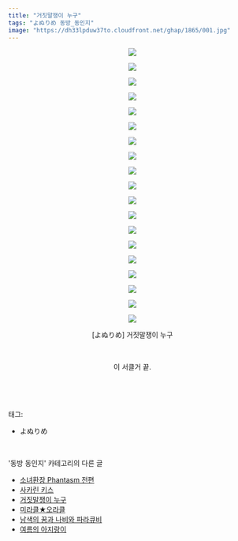 ```yaml
---
title: "거짓말쟁이 누구"
tags: "よぬりめ 동방_동인지"
image: "https://dh33lpduw37to.cloudfront.net/ghap/1865/001.jpg"
---
```

<div class="article">
<p style="text-align: center; clear: none; float: none;"><img src="{{ site.imgserver2 }}/ghap/1865/001.jpg"/></p>
<p style="text-align: center; clear: none; float: none;"><img src="{{ site.imgserver2 }}/ghap/1865/002.jpg"/></p>
<p style="text-align: center; clear: none; float: none;"><img src="{{ site.imgserver2 }}/ghap/1865/003.jpg"/></p>
<p style="text-align: center; clear: none; float: none;"><img src="{{ site.imgserver2 }}/ghap/1865/004.jpg"/></p>
<p style="text-align: center; clear: none; float: none;"><img src="{{ site.imgserver2 }}/ghap/1865/005.jpg"/></p>
<p style="text-align: center; clear: none; float: none;"><img src="{{ site.imgserver2 }}/ghap/1865/006.jpg"/></p>
<p style="text-align: center; clear: none; float: none;"><img src="{{ site.imgserver2 }}/ghap/1865/007.jpg"/></p>
<p style="text-align: center; clear: none; float: none;"><img src="{{ site.imgserver2 }}/ghap/1865/008.jpg"/></p>
<p style="text-align: center; clear: none; float: none;"><img src="{{ site.imgserver2 }}/ghap/1865/009.jpg"/></p>
<p style="text-align: center; clear: none; float: none;"><img src="{{ site.imgserver2 }}/ghap/1865/010.jpg"/></p>
<p style="text-align: center; clear: none; float: none;"><img src="{{ site.imgserver2 }}/ghap/1865/011.jpg"/></p>
<p style="text-align: center; clear: none; float: none;"><img src="{{ site.imgserver2 }}/ghap/1865/012.jpg"/></p>
<p style="text-align: center; clear: none; float: none;"><img src="{{ site.imgserver2 }}/ghap/1865/013.jpg"/></p>
<p style="text-align: center; clear: none; float: none;"><img src="{{ site.imgserver2 }}/ghap/1865/014.jpg"/></p>
<p style="text-align: center; clear: none; float: none;"><img src="{{ site.imgserver2 }}/ghap/1865/015.jpg"/></p>
<p style="text-align: center; clear: none; float: none;"><img src="{{ site.imgserver2 }}/ghap/1865/016.jpg"/></p>
<p style="text-align: center; clear: none; float: none;"><img src="{{ site.imgserver2 }}/ghap/1865/017.jpg"/></p>
<p style="text-align: center; clear: none; float: none;"><img src="{{ site.imgserver2 }}/ghap/1865/018.jpg"/></p>
<p style="text-align: center; clear: none; float: none;"><img src="{{ site.imgserver2 }}/ghap/1865/019.jpg"/></p>
<p style="text-align: center; clear: none; float: none;">[よぬりめ] 거짓말쟁이 누구</p>
<p style="text-align: center; clear: none; float: none;"><br/></p>
<p style="text-align: center; clear: none; float: none;">이 서클거 끝.</p>
<p><br/></p>
</div><br/>
<div class="tagTrail">
<p>태그: </p>
<ul>
<li>よぬりめ</li>
</ul>
</div><br/>
<div class="another">
<p>'동방 동인지' 카테고리의 다른 글</p>
<ul>
<li><a href="/ghap_1867">소녀환장 Phantasm 전편</a></li>
<li><a href="/ghap_1866">사카린 키스</a></li>
<li><a href="/ghap_1865">거짓말쟁이 누구</a></li>
<li><a href="/ghap_1864">미라클★오라클</a></li>
<li><a href="/ghap_1863">남색의 꿈과 나비와 파라큐비</a></li>
<li><a href="/ghap_1858">여름의 아지랑이</a></li>
</ul>
</div><br/>
<div class="cb_module cb_fluid">
<div class="cb_wrt cb_profile">
</div><!-- commentList close -->
</div><br/>
